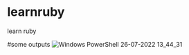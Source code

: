 # learnruby
learn ruby 

#some outputs
![Windows PowerShell 26-07-2022 13_44_31](https://user-images.githubusercontent.com/109984818/180958083-59e91064-31ae-49a1-9922-3602d6fb75c4.png)
